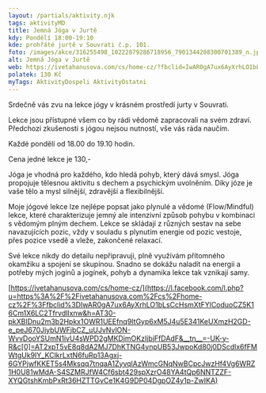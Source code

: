 ```yaml
---
layout: /partials/aktivity.njk
tags: aktivityMD
title: Jemná Jóga v Jurtě
kdy: Pondělí 18:00-19:10
kde: prohřáté jurtě v Souvrati č.p. 101.
foto: /images/akce/316255498_10222879286718956_7901344208300701389_n.jpg
alt: Jemná Jóga v Jurtě
web: https://ivetahanusova.com/cs/home-cz/?fbclid=IwAR0gA7ux6AyXrhLO1bLsCcHsmXtFYlCoduoCZ5K16Cm1X6LC2TfrvdlIxnw
polatek: 130 Kč
myTags: AktivityDospeli AktivityOstatni
---
```

Srdečně vás zvu na lekce jógy v krásném prostředí jurty v Souvrati.

Lekce jsou přístupné všem co by rádi vědomě zapracovali na svém zdraví. Předchozí zkušenosti [](<>)s jógou nejsou nutností, vše vás ráda naučím.

Každé pondělí od 18.00 do 19.10 hodin.

Cena jedné lekce je 130,-

Jóga je vhodná pro každého, kdo hledá pohyb, který dává smysl. Jóga propojuje tělesnou aktivitu s dechem a psychickým uvolněním. Díky józe je vaše tělo a mysl silnější, zdravější a flexibilnější.

Moje jógové lekce lze nejlépe popsat jako plynulé a vědomé (Flow/Mindful) lekce, které charakterizuje jemný ale intenzivní způsob pohybu v kombinaci s vědomým plným dechem. Lekce se skládají z různých sestav na sebe navazujících pozic, vždy v souladu s plynutím energie od pozic vestoje, přes pozice vsedě a vleže, zakončené relaxací.

Své lekce nikdy do detailu nepřipravuji, plně využívám přítomného okamžiku a spojení se skupinou. Snadno se dokážu naladit na energii a potřeby mých jogínů a jogínek, pohyb a dynamika lekce tak vznikají samy.

[https://ivetahanusova.com/cs/home-cz/](https://l.facebook.com/l.php?u=https%3A%2F%2Fivetahanusova.com%2Fcs%2Fhome-cz%2F%3Ffbclid%3DIwAR0gA7ux6AyXrhLO1bLsCcHsmXtFYlCoduoCZ5K16Cm1X6LC2TfrvdlIxnw&h=AT30-pkXBIDnu2m3b2Hpkx1OWR1UEEfnq9ItGyp6xM5J4u5E341KeUXmzH2GD-e_peJ670JjybUWFjbCZ_uUJvNvlON-WvvDooYSUmN1ivU4sWPD2gMKDjmOKzIjbjFfDAdF&__tn__=-UK-y-R&c[0]=AT2xpT5vE8q8dA2MJ7DhKTNG4ynpUB53JwpoKd80j0DScdlx6fFMWtgUk9IY_KClkrLxtN6fuRp13Agxj-6GYPjwfKKET5s4Mksqq7tnqaA1ZyvqlAzWmcGNqNwBCpcJwzHf4Vg6WRZ1H0U81wMdA-S4SZMRJfW4Cf6sbt429spXzrO48YA4tQp6NNTZZF-XYQGtshKmbPxRt36HZTTGvCe1K4G9DP04DgpOZ4y1p-ZwIKA)

<!--EndFragment-->